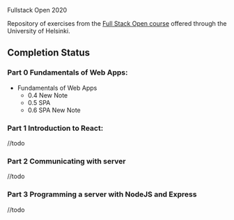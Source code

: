  Fullstack Open 2020

Repository of exercises from the [Full Stack Open course](https://fullstackopen.com/en/) offered through the University of Helsinki.

## Completion Status

### Part 0 Fundamentals of Web Apps:

- Fundamentals of Web Apps
  - 0.4 New Note
  - 0.5 SPA
  - 0.6 SPA New Note

### Part 1 Introduction to React:
//todo
<!---
- [x] Intro to React | [courseinfo repo](./part1/courseinfo)
  - [x] 1.1
  - [x] 1.2
- [x] Javascript | [courseinfo repo](./part1/courseinfo)
  - [x] 1.3
  - [x] 1.4
  - [x] 1.5
- [x] Component state, event handlers
  - [x] 1.6 | [unicafe repo](./part1/unicafe)
  - [x] 1.7
  - [x] 1.8
  - [x] 1.9
  - [x] 1.10
  - [x] 1.11
  - [x] 1.12 | [anecdotes repo](./part1/anecdotes)
  - [x] 1.13
  - [x] 1.14
-->
### Part 2 Communicating with server

//todo

### Part 3 Programming a server with NodeJS and Express

//todo
